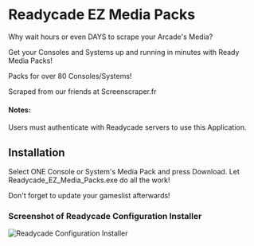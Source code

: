 # Readycade EZ Media Packs

Why wait hours or even DAYS to scrape your Arcade's Media?

Get your Consoles and Systems up and running in minutes with Ready Media Packs!

Packs for over 80 Consoles/Systems!

Scraped from our friends at Screenscraper.fr

#### Notes:
Users must authenticate with Readycade servers to use this Application.

## Installation
Select ONE Console or System's Media Pack and press Download. Let Readycade_EZ_Media_Packs.exe do all the work!

Don't forget to update your gameslist afterwards!

### Screenshot of Readycade Configuration Installer
![Readycade Configuration Installer](https://github.com/readycade/readycade_media/blob/master/readycade_mediapacks.PNG)

